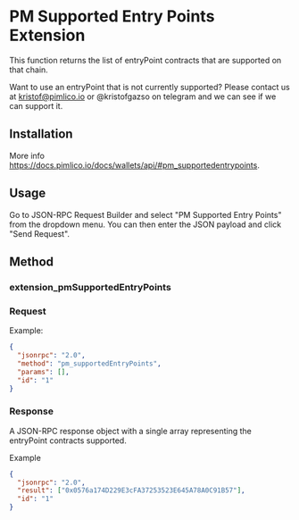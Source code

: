 # PM Supported Entry Points Extension

This function returns the list of entryPoint contracts that are supported on that chain.

Want to use an entryPoint that is not currently supported? Please contact us at kristof@pimlico.io or @kristofgazso on telegram and we can see if we can support it.

## Installation

More info https://docs.pimlico.io/docs/wallets/api/#pm_supportedentrypoints.

## Usage

Go to JSON-RPC Request Builder and select "PM Supported Entry Points" from the dropdown menu. You can then enter the JSON payload and click "Send Request".

## Method

### **extension_pmSupportedEntryPoints**

### Request

Example:
```json
{
  "jsonrpc": "2.0",
  "method": "pm_supportedEntryPoints",
  "params": [],
  "id": "1"
}
```

### Response

A JSON-RPC response object with a single array representing the entryPoint contracts supported.

Example
```json
{
  "jsonrpc": "2.0",
  "result": ["0x0576a174D229E3cFA37253523E645A78A0C91B57"],
  "id": "1"
}
```
